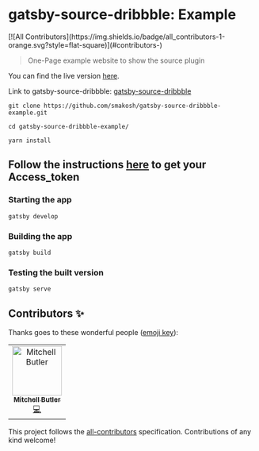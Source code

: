 # gatsby-source-dribbble: Example
<!-- ALL-CONTRIBUTORS-BADGE:START - Do not remove or modify this section -->[![All Contributors](https://img.shields.io/badge/all_contributors-1-orange.svg?style=flat-square)](#contributors-)<!-- ALL-CONTRIBUTORS-BADGE:END -->
> One-Page example website to show the source plugin

You can find the live version [here](https://dribbble-example.netlify.com/).

Link to gatsby-source-dribbble: [gatsby-source-dribbble](https://github.com/smakosh/gatsby-source-dribbble)

    git clone https://github.com/smakosh/gatsby-source-dribbble-example.git
  
    cd gatsby-source-dribbble-example/
  
    yarn install
    
## Follow the instructions [here](http://developer.dribbble.com/v2/oauth/) to get your Access_token

### Starting the app

    gatsby develop
 
### Building the app

    gatsby build
    
### Testing the built version

    gatsby serve

## Contributors ✨

Thanks goes to these wonderful people ([emoji key](https://allcontributors.org/docs/en/emoji-key)):

<!-- ALL-CONTRIBUTORS-LIST:START - Do not remove or modify this section -->
<!-- prettier-ignore-start -->
<!-- markdownlint-disable -->
<table>
  <tr>
    <td align="center"><a href="http://www.mitchellbutler.com"><img src="https://avatars1.githubusercontent.com/u/1069577?v=4" width="100px;" alt="Mitchell Butler"/><br /><sub><b>Mitchell Butler</b></sub></a><br /><a href="https://github.com/smakosh/gatsby-source-dribbble-example/commits?author=mitchellbutler" title="Code">💻</a></td>
  </tr>
</table>

<!-- markdownlint-enable -->
<!-- prettier-ignore-end -->
<!-- ALL-CONTRIBUTORS-LIST:END -->

This project follows the [all-contributors](https://github.com/all-contributors/all-contributors) specification. Contributions of any kind welcome!